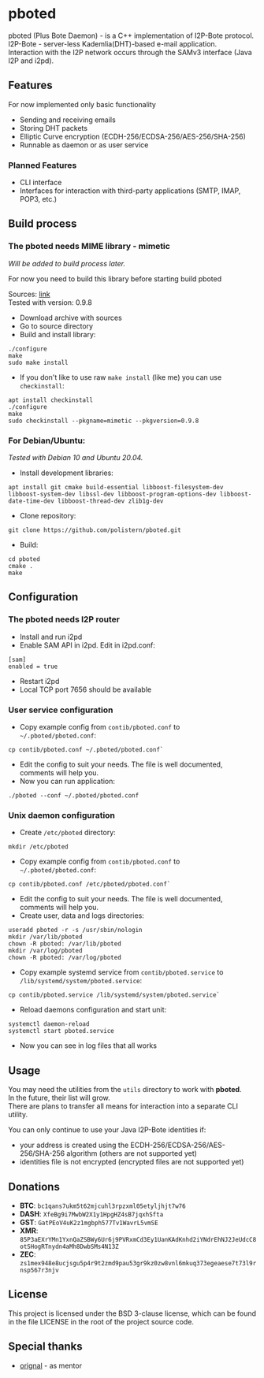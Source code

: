 # pboted

pboted (Plus Bote Daemon) - is a C++ implementation of I2P-Bote protocol.      
I2P-Bote - server-less Kademlia(DHT)-based e-mail application.  
Interaction with the I2P network occurs through the SAMv3 interface (Java I2P and i2pd).

## Features

For now implemented only basic functionality

- Sending and receiving emails
- Storing DHT packets
- Elliptic Curve encryption (ECDH-256/ECDSA-256/AES-256/SHA-256)
- Runnable as daemon or as user service

### Planned Features

- CLI interface
- Interfaces for interaction with third-party applications (SMTP, IMAP, POP3, etc.)

## Build process

### The pboted needs MIME library - mimetic 

_Will be added to build process later._

For now you need to build this library before starting build pboted

Sources: [link](http://www.codesink.org/mimetic_mime_library.html)   
Tested with version: 0.9.8

- Download archive with sources
- Go to source directory
- Build and install library:

```
./configure
make
sudo make install
```

- If you don't like to use raw `make install` (like me) you can use `checkinstall`:

```
apt install checkinstall
./configure
make
sudo checkinstall --pkgname=mimetic --pkgversion=0.9.8
```

### For Debian/Ubuntu:

_Tested with Debian 10 and Ubuntu 20.04._

- Install development libraries:

```
apt install git cmake build-essential libboost-filesystem-dev libboost-system-dev libssl-dev libboost-program-options-dev libboost-date-time-dev libboost-thread-dev zlib1g-dev
```

- Clone repository:

```
git clone https://github.com/polistern/pboted.git
```

- Build:

```
cd pboted
cmake .
make
```

## Configuration

### The pboted needs I2P router

- Install and run i2pd
- Enable SAM API in i2pd. Edit in i2pd.conf:

```
[sam]
enabled = true
```

- Restart i2pd   
- Local TCP port 7656 should be available

### User service configuration

- Copy example config from `contib/pboted.conf` to `~/.pboted/pboted.conf`:

```
cp contib/pboted.conf ~/.pboted/pboted.conf`
```

- Edit the config to suit your needs. The file is well documented, comments will help you.
- Now you can run application:

```
./pboted --conf ~/.pboted/pboted.conf
```

### Unix daemon configuration

- Create `/etc/pboted` directory:

```
mkdir /etc/pboted
```

- Copy example config from `contib/pboted.conf` to `~/.pboted/pboted.conf`:

```
cp contib/pboted.conf /etc/pboted/pboted.conf`
```

- Edit the config to suit your needs. The file is well documented, comments will help you.
- Create user, data and logs directories:

```
useradd pboted -r -s /usr/sbin/nologin
mkdir /var/lib/pboted
chown -R pboted: /var/lib/pboted
mkdir /var/log/pboted
chown -R pboted: /var/log/pboted
```

- Copy example systemd service from `contib/pboted.service` to `/lib/systemd/system/pboted.service`:

```
cp contib/pboted.service /lib/systemd/system/pboted.service`
```

- Reload daemons configuration and start unit:

```
systemctl daemon-reload
systemctl start pboted.service
```

- Now you can see in log files that all works

## Usage

You may need the utilities from the `utils` directory to work with **pboted**.   
In the future, their list will grow.   
There are plans to transfer all means for interaction into a separate CLI utility.

You can only continue to use your Java I2P-Bote identities if:

- your address is created using the ECDH-256/ECDSA-256/AES-256/SHA-256 algorithm (others are not supported yet)
- identities file is not encrypted (encrypted files are not supported yet)

## Donations

- **BTC**: `bc1qans7ukm5t62mjcuhl3rpzxml05etyljhjt7w76`
- **DASH**: `XfeBg9i7MwbW2X1y1HpgHZ4sB7jqxhSfta`
- **GST**: `GatPEoV4uK2z1mgbph577Tv1WavrL5vmSE`
- **XMR**: `85P3aEXrYMn1YxnQaZSBWy6Ur6j9PVRxmCd3Ey1UanKAdKnhd2iYNdrEhNJ2JeUdcC8otSHogRTnydn4aMh8DwbSMs4N13Z`
- **ZEC**: `zs1mex948e8ucjsgu5p4r9t2zmd9pau53gr9kz0zw8vnl6mkuq373egeaese7t73l9rnsp567r3njv`

## License

This project is licensed under the BSD 3-clause license, which can be found in the file LICENSE in the root of the project source code.

## Special thanks

* [orignal](https://github.com/orignal) - as mentor
